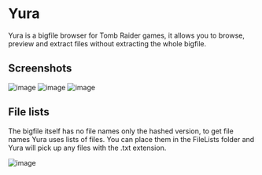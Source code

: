 # Yura

Yura is a bigfile browser for Tomb Raider games, it allows you to browse, preview and extract files without extracting the whole bigfile.

## Screenshots

![image](https://user-images.githubusercontent.com/15322107/147368936-1174fb9c-89a3-475f-86b7-41fc0d1e17a3.png)
![image](https://user-images.githubusercontent.com/15322107/147368937-d5ceedbc-2c51-4a6b-aa32-47bf4853ff9a.png)
![image](https://user-images.githubusercontent.com/15322107/147369128-dcc3fd08-4f45-4d72-8656-d29c0736a764.png)

## File lists

The bigfile itself has no file names only the hashed version, to get file names Yura uses lists of files. You can place them in the FileLists folder and Yura will pick up any files with the .txt extension.

![image](https://user-images.githubusercontent.com/15322107/147369210-caffa3a6-7e04-4f5f-8cbd-6c07d1d995e5.png)
